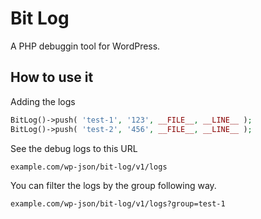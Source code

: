 # Bit Log
A PHP debuggin tool for WordPress.

## How to use it
Adding the logs
```php
BitLog()->push( 'test-1', '123', __FILE__, __LINE__ );
BitLog()->push( 'test-2', '456', __FILE__, __LINE__ );
```

See the debug logs to this URL 
```
example.com/wp-json/bit-log/v1/logs
```

You can filter the logs by the group following way.
```
example.com/wp-json/bit-log/v1/logs?group=test-1
```